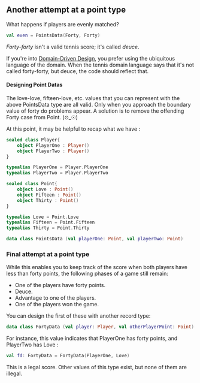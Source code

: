 ## Another attempt at a point type

What happens if players are evenly matched?

```Kotlin
val even = PointsData(Forty, Forty)
```

_Forty-forty_ isn't a valid tennis score; it's called _deuce_.

If you're into [Domain-Driven Design](https://www.infoq.com/minibooks/domain-driven-design-quickly), you prefer using the ubiquitous language of the domain. When the tennis domain language says that it's not called forty-forty, but deuce, the code should reflect that.

#### Designing Point Datas

The love-love, fifteen-love, etc. values that you can represent with the above PointsData type are all valid. Only when you approach the boundary value of forty do problems appear. A solution is to remove the offending Forty case from Point. (⊙_☉)

At this point, it may be helpful to recap what we have :

```Kotlin
sealed class Player{
    object PlayerOne : Player()
    object PlayerTwo : Player()
}

typealias PlayerOne = Player.PlayerOne
typealias PlayerTwo = Player.PlayerTwo

sealed class Point{
    object Love : Point()
    object Fifteen : Point()
    object Thirty : Point()
}

typealias Love = Point.Love
typealias Fifteen = Point.Fifteen
typealias Thirty = Point.Thirty

data class PointsData (val playerOne: Point, val playerTwo: Point)
```

### Final attempt at a point type

While this enables you to keep track of the score when both players have less than forty points, the following phases of a game still remain:

- One of the players have forty points.
- Deuce.
- Advantage to one of the players.
- One of the players won the game.

You can design the first of these with another record type:

```Kotlin
data class FortyData (val player: Player, val otherPlayerPoint: Point)
```

For instance, this value indicates that PlayerOne has forty points, and PlayerTwo has Love :

```Kotlin
val fd: FortyData = FortyData(PlayerOne, Love)
```

This is a legal score. Other values of this type exist, but none of them are illegal.
